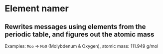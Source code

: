 # Element namer
## Rewrites messages using elements from the periodic table, and figures out the atomic mass
Examples:
`Moo` => `MoO` (Molybdenum & Oxygen), atomic mass: 111.949 g/mol  
